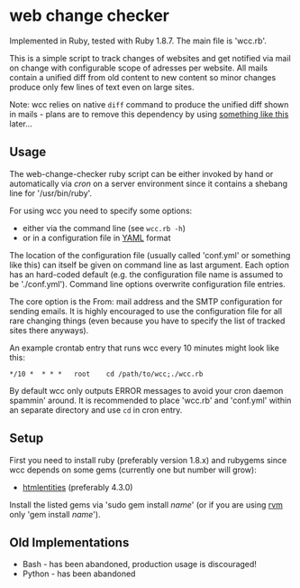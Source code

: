 web change checker
==================

Implemented in Ruby, tested with Ruby 1.8.7. The main file is 'wcc.rb'.

This is a simple script to track changes of websites and get notified via mail on
change with configurable scope of adresses per website. All mails contain a unified diff
from old content to new content so minor changes produce only few lines of text even on large sites.

Note: wcc relies on native `diff` command to produce the unified diff shown in mails -
plans are to remove this dependency by using [something like this](https://github.com/samg/diffy) later...

Usage
-----

The web-change-checker ruby script can be either invoked by hand or
automatically via *cron* on a server environment since it contains a shebang
line for '/usr/bin/ruby'.

For using wcc you need to specify some options:

* either via the command line (see `wcc.rb -h`)
* or in a configuration file in [YAML](https://secure.wikimedia.org/wikipedia/en/wiki/YAML) format

The location of the configuration file (usually called 'conf.yml' or something like this)
can itself be given on command line as last argument. Each option has an hard-coded default
(e.g. the configuration file name is assumed to be './conf.yml'). Command line options
overwrite configuration file entries.

The core option is the From: mail address and the SMTP configuration for sending emails.
It is highly encouraged to use the configuration file for all rare changing things
(even because you have to specify the list of tracked sites there anyways).

An example crontab entry that runs wcc every 10 minutes might look like this:

	*/10 *  * * *   root    cd /path/to/wcc;./wcc.rb

By default wcc only outputs ERROR messages to avoid your cron daemon spammin' around.
It is recommended to place 'wcc.rb' and 'conf.yml' within an separate directory and
use `cd` in cron entry.

Setup
-----

First you need to install ruby (preferably version 1.8.x) and rubygems since wcc depends
on some gems (currently one but number will grow):

* [htmlentities](http://htmlentities.rubyforge.org/) (preferably 4.3.0)

Install the listed gems via 'sudo gem install *name*' (or if you are using
[rvm](http://beginrescueend.com/) only 'gem install *name*').

Old Implementations
-------------------

* Bash - has been abandoned, production usage is discouraged!
* Python - has been abandoned
